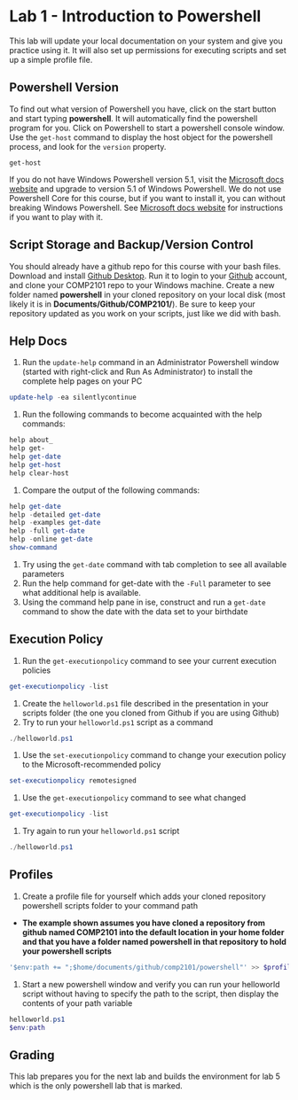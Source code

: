 # Lab 1 - Introduction to Powershell
This lab will update your local documentation on your system and give you practice using it. It will also set up permissions for executing scripts and set up a simple profile file.

## Powershell Version
To find out what version of Powershell you have, click on the start button and start typing **powershell**. It will automatically find the powershell program for you. Click on Powershell to start a powershell console window. Use the `get-host` command to display the host object for the powershell process, and look for the `version` property.
```
get-host
```
If you do not have Windows Powershell version 5.1, visit the [Microsoft docs website](https://docs.microsoft.com/en-us/powershell) and upgrade to version 5.1 of Windows Powershell.
We do not use Powershell Core for this course, but if you want to install it, you can without breaking Windows Powershell. See [Microsoft docs website](https://docs.microsoft.com/en-us/powershell) for instructions if you want to play with it.

## Script Storage and Backup/Version Control
You should already have a github repo for this course with your bash files. Download and install [Github Desktop](https://desktop.github.com). Run it to login to your [Github](https://github.com) account, and clone your COMP2101 repo to your Windows machine. Create a new folder named  **powershell** in your cloned repository on your local disk (most likely it is in **Documents/Github/COMP2101/**). Be sure to keep your repository updated as you work on your scripts, just like we did with bash.

## Help Docs
1. Run the `update-help` command in an Administrator Powershell window (started with right-click and Run As Administrator) to install the complete help pages on your PC
```powershell
update-help -ea silentlycontinue
```
1. Run the following commands to become acquainted with the help commands:
```powershell
help about_
help get-
help get-date
help get-host
help clear-host
```
1. Compare the output of the following commands:
```powershell
help get-date
help -detailed get-date
help -examples get-date
help -full get-date
help -online get-date
show-command
```
1. Try using the `get-date` command with tab completion to see all available parameters
1. Run the help command for get-date with the `-Full` parameter to see what additional help is available.
1. Using the command help pane in ise, construct and run a `get-date` command to show the date with the data set to your birthdate

## Execution Policy
1. Run the `get-executionpolicy` command to see your current execution policies
```powershell
get-executionpolicy -list
```
1. Create the `helloworld.ps1` file described in the presentation in your scripts folder (the one you cloned from Github if you are using Github)
1. Try to run your `helloworld.ps1` script as a command
```powershell
./helloworld.ps1
```
1. Use the `set-executionpolicy` command to change your execution policy to the Microsoft-recommended policy
```powershell
set-executionpolicy remotesigned
```
1. Use the `get-executionpolicy` command to see what changed
```powershell
get-executionpolicy -list
```
1. Try again to run your `helloworld.ps1` script
```powershell
./helloworld.ps1
```

## Profiles
1. Create a profile file for yourself which adds your cloned repository powershell scripts folder to your command path
  * **The example shown assumes you have cloned a repository from github named COMP2101 into the default location in your home folder and that you have a folder named powershell in that repository to hold your powershell scripts**
```powershell
'$env:path += ";$home/documents/github/comp2101/powershell"' >> $profile
```
1. Start a new powershell window and verify you can run your helloworld script without having to specify the path to the script, then display the contents of your path variable
```powershell
helloworld.ps1
$env:path
```

## Grading
This lab prepares you for the next lab and builds the environment for lab 5 which is the only powershell lab that is marked.
